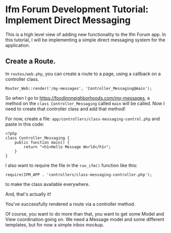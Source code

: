 # Ifm Forum Development Tutorial: Implement Direct Messaging
This is a high level view of adding new functionality to the Ifm Forum app. In this tutorial, I will be implementing a simple direct messaging system for the application.

## Create a Route.
In `routes/web.php`, you can create a route to a page, using a callback on a controller class.
```
Router_Web::render('/my-messages', 'Controller_Messaging@main');
```

So when I go to https://foodinnneighborhoods.com/my-messages, a method on the `class Controller_Messaging` called `main` will be called. Now I need to create that controller class and add that method!

For now, create a file: `app/controllers/class-messaging-control.php` and paste in this code:
```
<?php
class Controller_Messaging {
    public function main() {
        return "<h1>Hello Message World</h1>";
    }
}
```

I also want to require the file in the `run_ifm()` function like this:
```
require(IFM_APP . 'controllers/class-messaging-controller.php');
```
to make the class available everywhere.

And, that's actually it!

You've successfully rendered a route via a controller method.

Of course, you want to do more than that, you want to get some Model and View coordination going on. We need a Message model and some different templates, but for now a simple inbox mockup. 



